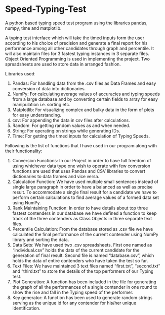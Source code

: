 # Speed-Typing-Test
A python based typing speed test program using the libraries pandas, numpy, time and matplotlib.

A typing test interface which will take the timed inputs form the user according to his choice of precision and generate a final report for his performance among all other candidates through graph and percentile.
It will also maintain files for 3 fastest typing instances in 3 separate files.
Object Oriented Programming is used in implementing the project.
Two spreadsheets are used to store data in arranged fashion.

Libraries used:
1. Pandas: For handling data from the .csv files as Data Frames and easy conversion of data into dictionaries.
2. NumPy: For calculating average values of accuracies and typing speeds from a large database and by converting certain fields to array for easy manipulation i.e. sorting etc.
3. Matplotlib: For visualizing complex and bulky data in the form of plots for easy understanding.
4. csv: For appending the data in csv files after calculations.
5. Random: For getting random values as and when needed.
6. String: For operating on strings while generating IDs.
7. Time: For getting the timed inputs for calculation of Typing Speeds.

Following is the list of functions that I have used in our program along with their functionality:
1. Conversion Functions:  In our Project in order to have full freedom of using whichever data type one wish to operate with few conversion functions are used that uses Pandas and CSV libraries to convert dictionaries to data frames and vice versa.
2. Calculation Function: We have used multiple small sentences instead of single large paragraph in order to have a balanced as well as precise result. To accommodate a single final result for a candidate we have to perform certain calculations to find average values of a formed data set using NumPy.
3. Rank Maintaining Function: In order to have details about top three fastest contenders in our database we have defined a function to keep track of the three contenders as Class Objects in three separate text files.
4. Percentile Calculation: From the database stored as .csv file we have calculated the final performance of the current contender using NumPy library and sorting the data.
5. Data Sets: We have used two .csv spreadsheets. First one named as “individual.csv” holds the data of the current candidate for the generation of final result. Second file is named “database.csv”, which holds the data of entire contenders who have taken the test so far.
6. Text Files: We have maintained 3 text files named “first.txt”, “second.txt” and “third.txt” to store the details of the top performers of our Typing test.
7. Plot Generation: A function has been included in the file for generating the graph of all the performances of a single contender in one round to show the rise and fall in the Typing speed of the performer.
8. Key generator: A function has been used to generate random strings serving as the unique id for any contender for his/her unique identification.
